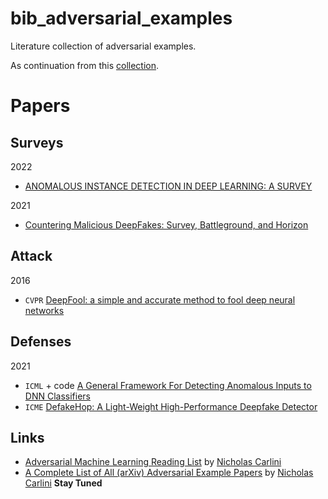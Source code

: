 # bib_adversarial_examples
Literature collection of adversarial examples.

As continuation from this [collection](https://github.com/tao-bai/attack-and-defense-methods).

# Papers

## Surveys
2022
 - [ANOMALOUS INSTANCE DETECTION IN DEEP LEARNING: A SURVEY](https://www.osti.gov/biblio/1631092)

2021
 - [Countering Malicious DeepFakes: Survey, Battleground, and Horizon](https://arxiv.org/pdf/2103.00218.pdf)


## Attack

2016
 - `CVPR` [DeepFool: a simple and accurate method to fool deep neural networks](https://arxiv.org/abs/1511.04599)

## Defenses

2021
 - `ICML` + code [A General Framework For Detecting Anomalous Inputs to DNN Classifiers](https://github.com/jayaram-r/adversarial-detection)
 - `ICME` [DefakeHop: A Light-Weight High-Performance Deepfake Detector](https://arxiv.org/abs/2103.06929)







## Links

- [Adversarial Machine Learning Reading List](https://nicholas.carlini.com/writing/2018/adversarial-machine-learning-reading-list.html) by [Nicholas Carlini](https://nicholas.carlini.com)
- [A Complete List of All (arXiv) Adversarial Example Papers](https://nicholas.carlini.com/writing/2019/all-adversarial-example-papers.html) by [Nicholas Carlini](https://nicholas.carlini.com) **Stay Tuned** 
